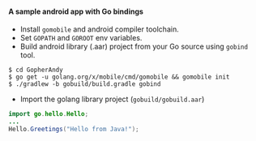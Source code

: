 #### A sample android app with Go bindings

* Install `gomobile` and  android compiler toolchain.
* Set `GOPATH` and `GOROOT` env variables.
* Build android library (.aar) project from your
Go source using `gobind` tool.

```
$ cd GopherAndy
$ go get -u golang.org/x/mobile/cmd/gomobile && gomobile init
$ ./gradlew -b gobuild/build.gradle gobind

```
* Import the golang library project (`gobuild/gobuild.aar`)

```java
import go.hello.Hello;
...
Hello.Greetings("Hello from Java!");
```



